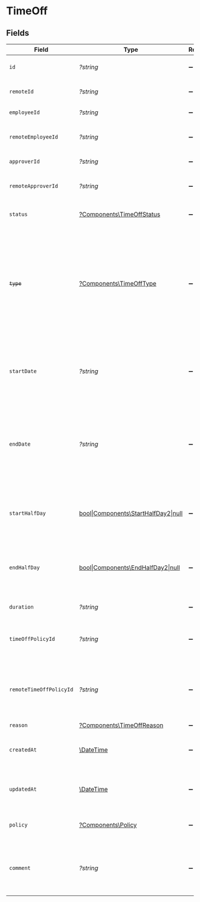# TimeOff


## Fields

| Field                                                                                                                                                     | Type                                                                                                                                                      | Required                                                                                                                                                  | Description                                                                                                                                               | Example                                                                                                                                                   |
| --------------------------------------------------------------------------------------------------------------------------------------------------------- | --------------------------------------------------------------------------------------------------------------------------------------------------------- | --------------------------------------------------------------------------------------------------------------------------------------------------------- | --------------------------------------------------------------------------------------------------------------------------------------------------------- | --------------------------------------------------------------------------------------------------------------------------------------------------------- |
| `id`                                                                                                                                                      | *?string*                                                                                                                                                 | :heavy_minus_sign:                                                                                                                                        | Unique identifier                                                                                                                                         | 8187e5da-dc77-475e-9949-af0f1fa4e4e3                                                                                                                      |
| `remoteId`                                                                                                                                                | *?string*                                                                                                                                                 | :heavy_minus_sign:                                                                                                                                        | Provider's unique identifier                                                                                                                              | 8187e5da-dc77-475e-9949-af0f1fa4e4e3                                                                                                                      |
| `employeeId`                                                                                                                                              | *?string*                                                                                                                                                 | :heavy_minus_sign:                                                                                                                                        | The employee ID                                                                                                                                           | 1687-3                                                                                                                                                    |
| `remoteEmployeeId`                                                                                                                                        | *?string*                                                                                                                                                 | :heavy_minus_sign:                                                                                                                                        | Provider's unique identifier of the employee                                                                                                              | e3cb75bf-aa84-466e-a6c1-b8322b257a48                                                                                                                      |
| `approverId`                                                                                                                                              | *?string*                                                                                                                                                 | :heavy_minus_sign:                                                                                                                                        | The approver ID                                                                                                                                           | 1687-4                                                                                                                                                    |
| `remoteApproverId`                                                                                                                                        | *?string*                                                                                                                                                 | :heavy_minus_sign:                                                                                                                                        | Provider's unique identifier of the approver                                                                                                              | e3cb75bf-aa84-466e-a6c1-b8322b257a48                                                                                                                      |
| `status`                                                                                                                                                  | [?Components\TimeOffStatus](../../Models/Components/TimeOffStatus.md)                                                                                     | :heavy_minus_sign:                                                                                                                                        | The status of the time off request                                                                                                                        |                                                                                                                                                           |
| ~~`type`~~                                                                                                                                                | [?Components\TimeOffType](../../Models/Components/TimeOffType.md)                                                                                         | :heavy_minus_sign:                                                                                                                                        | : warning: ** DEPRECATED **: This will be removed in a future release, please migrate away from it as soon as possible.<br/><br/>The type of the time off request |                                                                                                                                                           |
| `startDate`                                                                                                                                               | *?string*                                                                                                                                                 | :heavy_minus_sign:                                                                                                                                        | The start date of the time off request (ISO8601 date-time without timezone)                                                                               | 2021-01-01T01:01:01.000                                                                                                                                   |
| `endDate`                                                                                                                                                 | *?string*                                                                                                                                                 | :heavy_minus_sign:                                                                                                                                        | Inclusive end date of the time off request (ISO8601 date-time without timezone). The time off includes this day                                           | 2021-01-01T01:01:01.000                                                                                                                                   |
| `startHalfDay`                                                                                                                                            | [bool\|Components\StartHalfDay2\|null](../../Models/Components/StartHalfDay.md)                                                                           | :heavy_minus_sign:                                                                                                                                        | True if the start of the time off request begins half way through the day                                                                                 | true                                                                                                                                                      |
| `endHalfDay`                                                                                                                                              | [bool\|Components\EndHalfDay2\|null](../../Models/Components/EndHalfDay.md)                                                                               | :heavy_minus_sign:                                                                                                                                        | True if the end of the time off request ends half way through the day                                                                                     | true                                                                                                                                                      |
| `duration`                                                                                                                                                | *?string*                                                                                                                                                 | :heavy_minus_sign:                                                                                                                                        | The duration of the time off request                                                                                                                      | P3Y6M4DT12H30M5S                                                                                                                                          |
| `timeOffPolicyId`                                                                                                                                         | *?string*                                                                                                                                                 | :heavy_minus_sign:                                                                                                                                        | The time off policy id associated with this time off request                                                                                              | cx280928933                                                                                                                                               |
| `remoteTimeOffPolicyId`                                                                                                                                   | *?string*                                                                                                                                                 | :heavy_minus_sign:                                                                                                                                        | Provider's unique identifier of the time off policy id associated with this time off request                                                              | e3cb75bf-aa84-466e-a6c1-b8322b257a48                                                                                                                      |
| `reason`                                                                                                                                                  | [?Components\TimeOffReason](../../Models/Components/TimeOffReason.md)                                                                                     | :heavy_minus_sign:                                                                                                                                        | N/A                                                                                                                                                       |                                                                                                                                                           |
| `createdAt`                                                                                                                                               | [\DateTime](https://www.php.net/manual/en/class.datetime.php)                                                                                             | :heavy_minus_sign:                                                                                                                                        | Timestamp when the time off request was created                                                                                                           | 2021-01-01T01:01:01.000Z                                                                                                                                  |
| `updatedAt`                                                                                                                                               | [\DateTime](https://www.php.net/manual/en/class.datetime.php)                                                                                             | :heavy_minus_sign:                                                                                                                                        | Timestamp when the time off request was last updated                                                                                                      | 2021-01-01T01:01:01.000Z                                                                                                                                  |
| `policy`                                                                                                                                                  | [?Components\Policy](../../Models/Components/Policy.md)                                                                                                   | :heavy_minus_sign:                                                                                                                                        | The time off policy associated with Time Off                                                                                                              |                                                                                                                                                           |
| `comment`                                                                                                                                                 | *?string*                                                                                                                                                 | :heavy_minus_sign:                                                                                                                                        | Allows users to provide additional context or notes for their time off request                                                                            | Taking a day off for personal reasons                                                                                                                     |